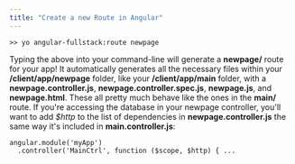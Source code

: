 ```yaml
---
title: "Create a new Route in Angular"
---
```


    >> yo angular-fullstack:route newpage

Typing the above into your command-line will generate a **newpage/** route for your app! It automatically generates all the necessary files within your **/client/app/newpage** folder, like your **/client/app/main** folder, with a **newpage.controller.js**, **newpage.controller.spec.js**, **newpage.js**, and **newpage.html**. These all pretty much behave like the ones in the **main/** route. If you're accessing the database in your newpage controller, you'll want to add _$http_ to the list of dependencies in **newpage.controller.js** the same way it's included in **main.controller.js**:

    angular.module('myApp')
      .controller('MainCtrl', function ($scope, $http) { ...
